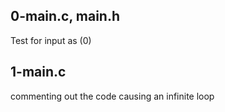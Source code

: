 ## 0-main.c, main.h
Test for input as (0)
## 1-main.c
commenting out the code causing an infinite loop
